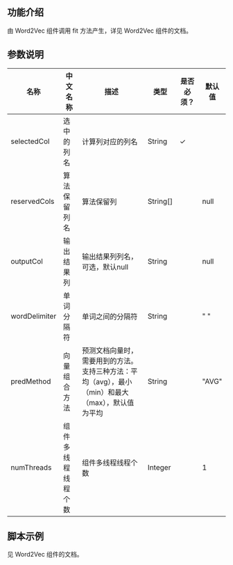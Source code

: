 ## 功能介绍
由 Word2Vec 组件调用 fit 方法产生，详见 Word2Vec 组件的文档。


## 参数说明
| 名称 | 中文名称 | 描述 | 类型 | 是否必须？ | 默认值 |
| --- | --- | --- | --- | --- | --- |
| selectedCol | 选中的列名 | 计算列对应的列名 | String | ✓ |  |
| reservedCols | 算法保留列名 | 算法保留列 | String[] |  | null |
| outputCol | 输出结果列 | 输出结果列列名，可选，默认null | String |  | null |
| wordDelimiter | 单词分隔符 | 单词之间的分隔符 | String |  | " " |
| predMethod | 向量组合方法 | 预测文档向量时，需要用到的方法。支持三种方法：平均（avg），最小（min）和最大（max），默认值为平均 | String |  | "AVG" |
| numThreads | 组件多线程线程个数 | 组件多线程线程个数 | Integer |  | 1 |


## 脚本示例
见 Word2Vec 组件的文档。
